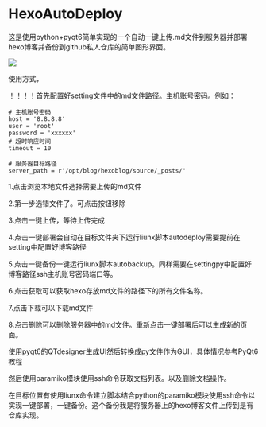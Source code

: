 # HexoAutoDeploy
这是使用python+pyqt6简单实现的一个自动一键上传.md文件到服务器并部署hexo博客并备份到github私人仓库的简单图形界面。

![](demo.png)

使用方式，

！！！！首先配置好setting文件中的md文件路径。主机账号密码。例如：

```
# 主机账号密码
host = '8.8.8.8'
user = 'root'
password = 'xxxxxx'
# 超时响应时间
timeout = 10

# 服务器目标路径
server_path = r'/opt/blog/hexoblog/source/_posts/'
```

1.点击浏览本地文件选择需要上传的md文件

2.第一步选错文件了。可点击按钮移除

3.点击一键上传，等待上传完成

4.点击一键部署会自动在目标文件夹下运行liunx脚本autodeploy需要提前在setting中配置好博客路径

5.点击一键备份一键运行liunx脚本autobackup。同样需要在settingpy中配置好博客路径ssh主机账号密码端口等。

6.点击获取可以获取hexo存放md文件的路径下的所有文件名称。

7.点击下载可以下载md文件

8.点击删除可以删除服务器中的md文件。重新点击一键部署后可以生成新的页面。

使用pyqt6的QTdesigner生成UI然后转换成py文件作为GUI，具体情况参考PyQt6教程

[](https://www.pythontutorial.net/pyqt/pyqt-hello-world/)

然后使用paramiko模块使用ssh命令获取文档列表。以及删除文档操作。

在目标位置有使用liunx命令建立脚本结合python的paramiko模块使用ssh命令以实现一键部署，一键备份。这个备份我是将服务器上的hexo博客文件上传到是有仓库实现。



